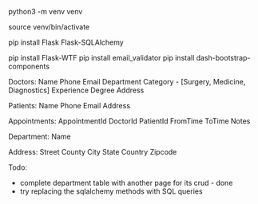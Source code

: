 python3 -m venv venv

source venv/bin/activate

pip install Flask Flask-SQLAlchemy

pip install Flask-WTF
pip install email_validator
pip install dash-bootstrap-components


Doctors:
Name
Phone
Email
Department
Category - [Surgery, Medicine, Diagnostics]
Experience
Degree
Address

Patients:
Name
Phone
Email
Address

Appointments:
AppointmentId
DoctorId
PatientId
FromTime
ToTime
Notes

Department:
Name

Address:
Street
County
City
State
Country
Zipcode



Todo:

- complete department table with another page for its crud - done
- try replacing the sqlalchemy methods with SQL queries
